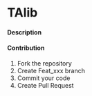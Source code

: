 # TAlib

#### Description


#### Contribution

1.  Fork the repository
2.  Create Feat_xxx branch
3.  Commit your code
4.  Create Pull Request
